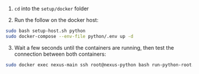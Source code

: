 1. `cd` into the `setup/docker` folder

2. Run the follow on the docker host:

```sh
sudo bash setup-host.sh python
sudo docker-compose --env-file python/.env up -d
```

3. Wait a few seconds until the containers are running, then test the connection between both containers:

```sh
sudo docker exec nexus-main ssh root@nexus-python bash run-python-root.sh https://github.com/Nexusforge/nexus-remoting-sample python main.py
```